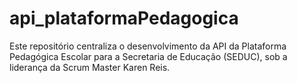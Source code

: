 # api_plataformaPedagogica
Este repositório centraliza o desenvolvimento da API da Plataforma Pedagógica Escolar para a Secretaria de Educação (SEDUC), sob a liderança da Scrum Master Karen Reis.
